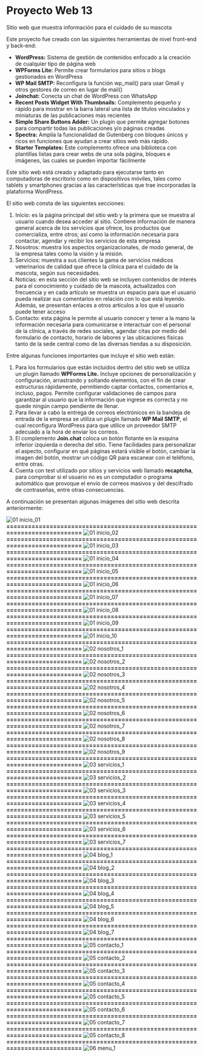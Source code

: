 # Proyecto Web 13

Sitio web que muestra información para el cuidado de su mascota

Este proyecto fue creado con las siguientes herramientas de nivel front-end y back-end:

- **WordPress:**	Sistema de gestión de contenidos enfocado a la creación de cualquier tipo de página web
- **WPForms Lite:**	Permite crear formularios para sitios o blogs gestionados en WordPress
- **WP Mail SMTP:**	Reconfigura la función wp_mail() para usar Gmail y otros gestores de correo en lugar de mail() 
- **Joinchat:**	Conecta un chat de WordPress con WhatsApp
- **Recent Posts Widget With Thumbnails:**	Complemento pequeño y rápido para mostrar en la barra lateral una lista de títulos vinculados y miniaturas de las publicaciones más recientes
- **Simple Share Buttons Adder:**	Un plugin que permite agregar botones para compartir todas las publicaciones y/o páginas creadas
- **Spectra:**	Amplía la funcionalidad de Gutenberg con bloques únicos y ricos en funciones que ayudan a crear sitios web más rápido.
- **Starter Templates:**	Este complemento ofrece una biblioteca con plantillas listas para crear webs de una sola página, bloques e imágenes, las cuales se pueden importar fácilmente

Este sitio web está creado y adaptado para ejecutarse tanto en computadoras de escritorio como en dispositivos móviles, tales como tablets y smartphones gracias a las características que trae incorporadas la plataforma WordPress.

El sitio web consta de las siguientes secciones:

1.	Inicio: es la página principal del sitio web y la primera que se muestra al usuario cuando desea acceder al sitio. Contiene información de manera general acerca de los servicios que ofrece, los productos que comercializa, entre otros; así como la información necesaria para contactar, agendar y recibir los servicios de esta empresa
2.	Nosotros: muestra los aspectos organizacionales, de modo general, de la empresa tales como la visión y la misión.
3.	Servicios: muestra a sus clientes la gama de servicios médicos veterinarios de calidad que ofrece la clínica para el cuidado de la mascota, según sus necesidades.
4.	Noticias: en esta sección del sitio web se incluyen contenidos de interés para el conocimiento y cuidado de la mascota, actualizados con frecuencia y en cada artículo se muestra un espacio para que el usuario pueda realizar sus comentarios en relación con lo que está leyendo. Además, se presentan enlaces a otros artículos a los que el usuario puede tener acceso 
5.	Contacto: esta página le permite al usuario conocer y tener a la mano la información necesaria para comunicarse e interactuar con el personal de la clínica, a través de redes sociales, agendar citas por medio del formulario de contacto, horario de labores y las ubicaciones físicas tanto de la sede central como de las diversas tiendas a su disposición.

Entre algunas funciones importantes que incluye el sitio web están:

1.	Para los formularios que están incluidos dentro del sitio web se utiliza un plugin llamado **WPForms Lite.** Incluye opciones de personalización y configuración, arrastrando y soltando elementos, con el fin de crear estructuras rápidamente, permitiendo captar contactos, comentarios e, incluso, pagos. Permite configurar validaciones de campos para garantizar al usuario que la información que ingrese es correcta y no quede ningún campo pendiente de llenar. 
2.	Para llevar a cabo la entrega de correos electrónicos en la bandeja de entrada de la empresa se utiliza un plugin llamado **WP Mail SMTP**, el cual reconfigura WordPress para que utilice un proveedor SMTP adecuado a la hora de enviar los correos.
3.	El complemento **Join.chat** coloca un botón flotante en la esquina inferior izquierda o derecha del sitio. Tiene facilidades para personalizar el aspecto, configurar en qué páginas estará visible el botón, cambiar la imagen del botón, mostrar un código QR para escanear con el teléfono, entre otras. 
4.	Cuenta con test utilizado por sitios y servicios web llamado **recaptcha**, para comprobar si el usuario no es un computador o programa automático que provoque el envío de correos masivos y del descifrado de contraseñas, entre otras consecuencias.

A continuación se presentan algunas imágenes del sitio web descrita anteriormente:

![01  inicio_01](https://github.com/misproyectosweb/proyecto-web-13/assets/98922137/aa3ee742-5c74-45ff-8586-2751113627c3)
**==========================================================================**
![01  inicio_02](https://github.com/misproyectosweb/proyecto-web-13/assets/98922137/5435f15e-ad53-4da2-9d79-dc8aae31b9cc)
**==========================================================================**
![01  inicio_03](https://github.com/misproyectosweb/proyecto-web-13/assets/98922137/51f1b16e-efa7-48fe-845d-44be3f353da3)
**==========================================================================**
![01  inicio_04](https://github.com/misproyectosweb/proyecto-web-13/assets/98922137/29e908a0-0f7e-4269-8b69-0b2f1b79dd2a)
**==========================================================================**
![01  inicio_05](https://github.com/misproyectosweb/proyecto-web-13/assets/98922137/d457378b-18f2-4b20-80af-7bb8edd3854f)
**==========================================================================**
![01  inicio_06](https://github.com/misproyectosweb/proyecto-web-13/assets/98922137/f75e207d-6fd7-4cf5-97ce-a60f94886fd9)
**==========================================================================**
![01  inicio_07](https://github.com/misproyectosweb/proyecto-web-13/assets/98922137/69269734-18b3-49b6-849e-902640118e44)
**==========================================================================**
![01  inicio_08](https://github.com/misproyectosweb/proyecto-web-13/assets/98922137/8c482a9e-d30f-40c9-9530-b7567aed5f74)
**==========================================================================**
![01  inicio_09](https://github.com/misproyectosweb/proyecto-web-13/assets/98922137/acdf0ff1-88d2-478d-8ee5-0906426a7521)
**==========================================================================**
![01  inicio_10](https://github.com/misproyectosweb/proyecto-web-13/assets/98922137/5f60fa3c-cdd3-4438-a82e-3d5c43d4b52f)
**==========================================================================**
![02  nosotros_1](https://github.com/misproyectosweb/proyecto-web-13/assets/98922137/2921eb11-e09d-4f6d-86b0-c68ba2cf1f77)
**==========================================================================**
![02  nosotros_2](https://github.com/misproyectosweb/proyecto-web-13/assets/98922137/76c2dc74-83fd-41ce-8748-8f9c804529c8)
**==========================================================================**
![02  nosotros_3](https://github.com/misproyectosweb/proyecto-web-13/assets/98922137/0411aa99-4af1-401b-ac9d-0a207a6c15c5)
**==========================================================================**
![02  nosotros_4](https://github.com/misproyectosweb/proyecto-web-13/assets/98922137/764b1784-cfb1-4cb0-86b1-ed71276701da)
**==========================================================================**
![02  nosotros_5](https://github.com/misproyectosweb/proyecto-web-13/assets/98922137/ccc32399-1ff7-4bfd-9480-febf7a256dfb)
**==========================================================================**
![02  nosotros_6](https://github.com/misproyectosweb/proyecto-web-13/assets/98922137/92997e3d-7add-4287-be95-ecd82e65d793)
**==========================================================================**
![02  nosotros_7](https://github.com/misproyectosweb/proyecto-web-13/assets/98922137/f434586c-14ae-48fd-bfd0-5783abe483ac)
**==========================================================================**
![02  nosotros_8](https://github.com/misproyectosweb/proyecto-web-13/assets/98922137/ee776bf7-8bb4-4dae-a6c1-41ec60d780ed)
**==========================================================================**
![02  nosotros_9](https://github.com/misproyectosweb/proyecto-web-13/assets/98922137/b6018c18-2ee3-47f2-86e2-42017b541477)
**==========================================================================**
![03  servicios_1](https://github.com/misproyectosweb/proyecto-web-13/assets/98922137/0ec2a1b3-4d3e-4265-8581-1e7699ecbdee)
**==========================================================================**
![03  servicios_2](https://github.com/misproyectosweb/proyecto-web-13/assets/98922137/7a37002a-348e-4ea1-8e5d-21880c2147ac)
**==========================================================================**
![03  servicios_3](https://github.com/misproyectosweb/proyecto-web-13/assets/98922137/3c8dc6f9-aa2d-4cea-8715-189b60f7d084)
**==========================================================================**
![03  servicios_4](https://github.com/misproyectosweb/proyecto-web-13/assets/98922137/546c2945-f7d5-4935-8a7a-549326368cad)
**==========================================================================**
![03  servicios_5](https://github.com/misproyectosweb/proyecto-web-13/assets/98922137/925d6590-3789-4089-b2ec-00b64ccabd59)
**==========================================================================**
![03  servicios_6](https://github.com/misproyectosweb/proyecto-web-13/assets/98922137/d830f1dd-10ef-4bef-bf95-aaec1b1c77e5)
**==========================================================================**
![03  servicios_7](https://github.com/misproyectosweb/proyecto-web-13/assets/98922137/fc283199-9555-4526-b9b1-758423539774)
**==========================================================================**
![04  blog_1](https://github.com/misproyectosweb/proyecto-web-13/assets/98922137/d2f0f6f7-6a6a-48e1-a4d9-6ed5624c73d4)
**==========================================================================**
![04  blog_2](https://github.com/misproyectosweb/proyecto-web-13/assets/98922137/615533ab-6c62-4625-859f-b498e580c1f3)
**==========================================================================**
![04  blog_3](https://github.com/misproyectosweb/proyecto-web-13/assets/98922137/16b3145b-aeaa-4b79-a9e3-cb1cfbd262fc)
**==========================================================================**
![04  blog_4](https://github.com/misproyectosweb/proyecto-web-13/assets/98922137/c7dc2ff5-c5c1-48ee-9725-897d5f08bb9d)
**==========================================================================**
![04  blog_5](https://github.com/misproyectosweb/proyecto-web-13/assets/98922137/3a02ea0b-b64e-4c4b-b19e-60b1eb85cfd6)
**==========================================================================**
![04  blog_6](https://github.com/misproyectosweb/proyecto-web-13/assets/98922137/8bd7fb54-eb33-435e-a3d5-af29f8dc6b54)
**==========================================================================**
![04  blog_7](https://github.com/misproyectosweb/proyecto-web-13/assets/98922137/0109c44e-2bba-49ae-a11a-a9bc32fd2470)
**==========================================================================**
![05  contacto_1](https://github.com/misproyectosweb/proyecto-web-13/assets/98922137/98c5da04-29da-4def-bf0c-d6f145eaf016)
**==========================================================================**
![05  contacto_2](https://github.com/misproyectosweb/proyecto-web-13/assets/98922137/abf7e2a2-0694-485d-9de0-fdf41418203c)
**==========================================================================**
![05  contacto_3](https://github.com/misproyectosweb/proyecto-web-13/assets/98922137/b9a77e58-b688-4893-9c4c-07aca9da679c)
**==========================================================================**
![05  contacto_4](https://github.com/misproyectosweb/proyecto-web-13/assets/98922137/a14862b5-381d-41fb-9e26-7fa6bcc6cffc)
**==========================================================================**
![05  contacto_5](https://github.com/misproyectosweb/proyecto-web-13/assets/98922137/40dbd93f-8740-4403-b38b-84308633f30c)
**==========================================================================**
![05  contacto_6](https://github.com/misproyectosweb/proyecto-web-13/assets/98922137/80227e0d-ec86-47ab-9efd-5f0a8de45bcf)
**==========================================================================**
![05  contacto_7](https://github.com/misproyectosweb/proyecto-web-13/assets/98922137/2a2765de-a764-49e3-aefa-fe00642d7e82)
**==========================================================================**
![05  contacto_8](https://github.com/misproyectosweb/proyecto-web-13/assets/98922137/1f476fff-85be-4965-8a18-9064b5027022)
**==========================================================================**
![06  menu_1](https://github.com/misproyectosweb/proyecto-web-13/assets/98922137/42747b78-d3ac-4e87-98c8-bbeb267a0e5f)
